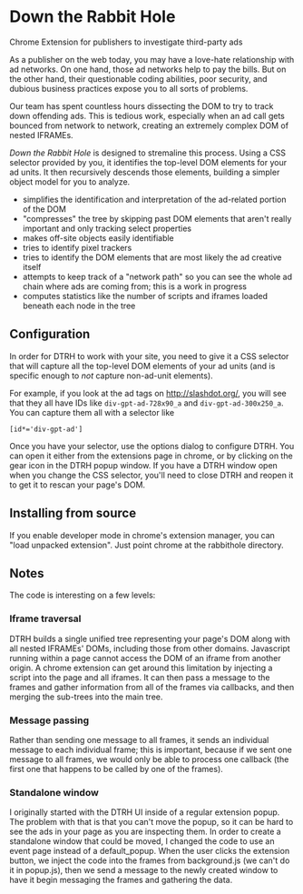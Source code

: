 # Down the Rabbit Hole
Chrome Extension for publishers to investigate third-party ads

As a publisher on the web today, you may have a love-hate relationship with ad networks.  On one hand, those ad networks help to pay the bills.  But on the other hand, their questionable coding abilities, poor security, and dubious business practices expose you to all sorts of problems.

Our team has spent countless hours dissecting the DOM to try to track down offending ads.  This is tedious work, especially when an ad call gets bounced from network to network, creating an extremely complex DOM of nested IFRAMEs.

*Down the Rabbit Hole* is designed to stremaline this process.  Using a CSS selector provided by you, it identifies the top-level DOM elements for your ad units.  It then recursively descends those elements, building a simpler object model for you to analyze.

* simplifies the identification and interpretation of the ad-related portion of the DOM
* "compresses" the tree by skipping past DOM elements that aren't really important and only tracking select properties
* makes off-site objects easily identifiable
* tries to identify pixel trackers
* tries to identify the DOM elements that are most likely the ad creative itself
* attempts to keep track of a "network path" so you can see the whole ad chain where ads are coming from; this is a work in progress
* computes statistics like the number of scripts and iframes loaded beneath each node in the tree

## Configuration

In order for DTRH to work with your site, you need to give it a CSS selector that will capture all the top-level DOM elements of your ad units (and is specific enough to *not* capture non-ad-unit elements).

For example, if you look at the ad tags on http://slashdot.org/, you will see that they all have IDs like `div-gpt-ad-728x90_a` and `div-gpt-ad-300x250_a`.  You can capture them all with a selector like

    [id*='div-gpt-ad']
    
Once you have your selector, use the options dialog to configure DTRH.  You can open it either from the extensions page in chrome, or by clicking on the gear icon in the DTRH popup window.  If you have a DTRH window open when you change the CSS selector, you'll need to close DTRH and reopen it to get it to rescan your page's DOM.

## Installing from source

If you enable developer mode in chrome's extension manager, you can "load unpacked extension".  Just point chrome at the rabbithole directory.

## Notes

The code is interesting on a few levels:

### Iframe traversal

DTRH builds a single unified tree representing your page's DOM along with all nested IFRAMEs' DOMs, including those from other domains.  Javascript running within a page cannot access the DOM of an iframe from another origin.  A chrome extension can get around this limitation by injecting a script into the page and all iframes.  It can then pass a message to the frames and gather information from all of the frames via callbacks, and then merging the sub-trees into the main tree.

### Message passing

Rather than sending one message to all frames, it sends an individual message to each individual frame; this is important, because if we sent one message to all frames, we would only be able to process one callback (the first one that happens to be called by one of the frames).

### Standalone window

I originally started with the DTRH UI inside of a regular extension popup.  The problem with that is that you can't move the popup, so it can be hard to see the ads in your page as you are inspecting them.  In order to create a standalone window that could be moved, I changed the code to use an event page instead of a default_popup.  When the user clicks the extension button, we inject the code into the frames from background.js (we can't do it in popup.js), then we send a message to the newly created window to have it begin messaging the frames and gathering the data.

